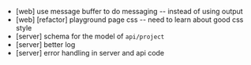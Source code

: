 - [web] use message buffer to do messaging -- instead of using output
- [web] [refactor] playground page css -- need to learn about good css style
- [server] schema for the model of `api/project`
- [server] better log
- [server] error handling in server and api code
